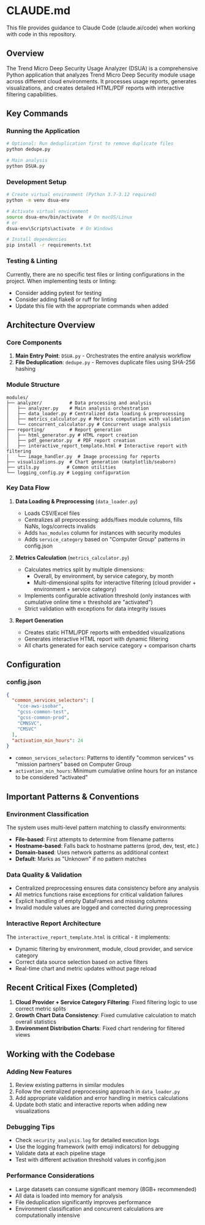 # CLAUDE.md

This file provides guidance to Claude Code (claude.ai/code) when working with code in this repository.

## Overview

The Trend Micro Deep Security Usage Analyzer (DSUA) is a comprehensive Python application that analyzes Trend Micro Deep Security module usage across different cloud environments. It processes usage reports, generates visualizations, and creates detailed HTML/PDF reports with interactive filtering capabilities.

## Key Commands

### Running the Application
```bash
# Optional: Run deduplication first to remove duplicate files
python dedupe.py

# Main analysis
python DSUA.py
```

### Development Setup
```bash
# Create virtual environment (Python 3.7-3.12 required)
python -m venv dsua-env

# Activate virtual environment
source dsua-env/bin/activate  # On macOS/Linux
# or
dsua-env\Scripts\activate  # On Windows

# Install dependencies
pip install -r requirements.txt
```

### Testing & Linting
Currently, there are no specific test files or linting configurations in the project. When implementing tests or linting:
- Consider adding pytest for testing
- Consider adding flake8 or ruff for linting
- Update this file with the appropriate commands when added

## Architecture Overview

### Core Components

1. **Main Entry Point**: `DSUA.py` - Orchestrates the entire analysis workflow
2. **File Deduplication**: `dedupe.py` - Removes duplicate files using SHA-256 hashing

### Module Structure

```
modules/
├── analyzer/          # Data processing and analysis
│   ├── analyzer.py    # Main analysis orchestration
│   ├── data_loader.py # Centralized data loading & preprocessing
│   ├── metrics_calculator.py # Metrics computation with validation
│   └── concurrent_calculator.py # Concurrent usage analysis
├── reporting/         # Report generation
│   ├── html_generator.py # HTML report creation
│   ├── pdf_generator.py  # PDF report creation
│   ├── interactive_report_template.html # Interactive report with filtering
│   └── image_handler.py  # Image processing for reports
├── visualizations.py  # Chart generation (matplotlib/seaborn)
├── utils.py          # Common utilities
└── logging_config.py # Logging configuration
```

### Key Data Flow

1. **Data Loading & Preprocessing** (`data_loader.py`)
   - Loads CSV/Excel files
   - Centralizes all preprocessing: adds/fixes module columns, fills NaNs, logs/corrects invalids
   - Adds `has_modules` column for instances with security modules
   - Adds `service_category` based on "Computer Group" patterns in config.json

2. **Metrics Calculation** (`metrics_calculator.py`)
   - Calculates metrics split by multiple dimensions:
     - Overall, by environment, by service category, by month
     - Multi-dimensional splits for interactive filtering (cloud provider + environment + service category)
   - Implements configurable activation threshold (only instances with cumulative online time ≥ threshold are "activated")
   - Strict validation with exceptions for data integrity issues

3. **Report Generation**
   - Creates static HTML/PDF reports with embedded visualizations
   - Generates interactive HTML report with dynamic filtering
   - All charts generated for each service category + comparison charts

## Configuration

### config.json
```json
{
  "common_services_selectors": [
    "cce-aws-isobar",
    "gcss-common-test",
    "gcss-common-prod",
    "CMNSVC",
    "CMSVC"
  ],
  "activation_min_hours": 24
}
```

- `common_services_selectors`: Patterns to identify "common services" vs "mission partners" based on Computer Group
- `activation_min_hours`: Minimum cumulative online hours for an instance to be considered "activated"

## Important Patterns & Conventions

### Environment Classification
The system uses multi-level pattern matching to classify environments:
- **File-based**: First attempts to determine from filename patterns
- **Hostname-based**: Falls back to hostname patterns (prod, dev, test, etc.)
- **Domain-based**: Uses network patterns as additional context
- **Default**: Marks as "Unknown" if no pattern matches

### Data Quality & Validation
- Centralized preprocessing ensures data consistency before any analysis
- All metrics functions raise exceptions for critical validation failures
- Explicit handling of empty DataFrames and missing columns
- Invalid module values are logged and corrected during preprocessing

### Interactive Report Architecture
The `interactive_report_template.html` is critical - it implements:
- Dynamic filtering by environment, module, cloud provider, and service category
- Correct data source selection based on active filters
- Real-time chart and metric updates without page reload

## Recent Critical Fixes (Completed)

1. **Cloud Provider + Service Category Filtering**: Fixed filtering logic to use correct metric splits
2. **Growth Chart Data Consistency**: Fixed cumulative calculation to match overall statistics
3. **Environment Distribution Charts**: Fixed chart rendering for filtered views

## Working with the Codebase

### Adding New Features
1. Review existing patterns in similar modules
2. Follow the centralized preprocessing approach in `data_loader.py`
3. Add appropriate validation and error handling in metrics calculations
4. Update both static and interactive reports when adding new visualizations

### Debugging Tips
- Check `security_analysis.log` for detailed execution logs
- Use the logging framework (with emoji indicators) for debugging
- Validate data at each pipeline stage
- Test with different activation threshold values in config.json

### Performance Considerations
- Large datasets can consume significant memory (8GB+ recommended)
- All data is loaded into memory for analysis
- File deduplication significantly improves performance
- Environment classification and concurrent calculations are computationally intensive
